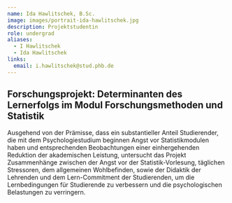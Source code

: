 ```yaml
---
name: Ida Hawlitschek, B.Sc.
image: images/portrait-ida-hawlitschek.jpg
description: Projektstudentin
role: undergrad
aliases:
  - I Hawlitschek
  - Ida Hawlitschek
links:
  email: i.hawlitschek@stud.phb.de
---
```


## Forschungsprojekt: Determinanten des Lernerfolgs im Modul Forschungsmethoden und Statistik

Ausgehend von der Prämisse, dass ein substantieller Anteil Studierender, die mit dem Psychologiestudium beginnen Angst vor Statistikmodulen haben und entsprechenden Beobachtungen einer einhergehenden Reduktion der akademischen Leistung, untersucht das Projekt Zusammenhänge zwischen der Angst vor der Statistik-Vorlesung, täglichen Stressoren, dem allgemeinen Wohlbefinden, sowie der Didaktik der Lehrenden und dem Lern-Commitment der Studierenden, um die Lernbedingungen für Studierende zu verbessern und die psychologischen Belastungen zu verringern.

